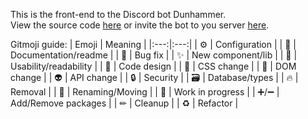 This is the front-end to the Discord bot Dunhammer.  
View the source code [here](https://github.com/TheColorman/Dunhammer) or invite the bot to you server [here](https://discord.com/api/oauth2/authorize?client_id=671681661296967680&permissions=378091728064&scope=bot%20applications.commands).  
  
Gitmoji guide:
| Emoji | Meaning |
|:---:|:---:|
| ⚙ | Configuration |
| 📝 | Documentation/readme |
| 🐛 | Bug fix |
| ✨ | New component/lib |
| 🚸 | Usability/readability |
| 🎨 | Code design |
| 💄 | CSS change |
| 🌲 | DOM change |
| 👽 | API change |
| 🔒 | Security |
| 🗃 | Database/types |
| 🔥 | Removal |
| 🚚 | Renaming/Moving |
| 🚧 | Work in progress |
| ➕/➖ | Add/Remove packages |
| ✏ | Cleanup |
| ♻ | Refactor |